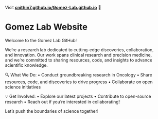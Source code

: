 Visit **[cnithin7.github.io/Gomez-Lab.github.io](https://cnithin7.github.io/Gomez-Lab.github.io)** 🚀


# Gomez Lab Website

Welcome to the Gomez Lab GitHub!

We’re a research lab dedicated to cutting-edge discoveries, collaboration, and innovation. Our work spans clinical research and precision medicine, and we’re committed to sharing resources, code, and insights to advance scientific knowledge.

🔍 What We Do:
	•	Conduct groundbreaking research in Oncology
	•	Share resources, code, and discoveries to drive progress
	•	Collaborate on open science initiatives

💡 Get Involved:
	•	Explore our latest projects
	•	Contribute to open-source research
	•	Reach out if you’re interested in collaborating!

 Let’s push the boundaries of science together!
